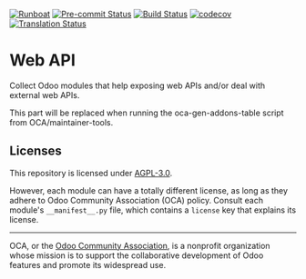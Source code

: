 
[![Runboat](https://img.shields.io/badge/runboat-Try%20me-875A7B.png)](https://runboat.odoo-community.org/builds?repo=OCA/web-api&target_branch=15.0)
[![Pre-commit Status](https://github.com/OCA/web-api/actions/workflows/pre-commit.yml/badge.svg?branch=15.0)](https://github.com/OCA/web-api/actions/workflows/pre-commit.yml?query=branch%3A15.0)
[![Build Status](https://github.com/OCA/web-api/actions/workflows/test.yml/badge.svg?branch=15.0)](https://github.com/OCA/web-api/actions/workflows/test.yml?query=branch%3A15.0)
[![codecov](https://codecov.io/gh/OCA/web-api/branch/15.0/graph/badge.svg)](https://codecov.io/gh/OCA/web-api)
[![Translation Status](https://translation.odoo-community.org/widgets/web-api-15-0/-/svg-badge.svg)](https://translation.odoo-community.org/engage/web-api-15-0/?utm_source=widget)

<!-- /!\ do not modify above this line -->

# Web API

Collect Odoo modules that help exposing web APIs and/or deal with external web APIs.

<!-- /!\ do not modify below this line -->

<!-- prettier-ignore-start -->

[//]: # (addons)

This part will be replaced when running the oca-gen-addons-table script from OCA/maintainer-tools.

[//]: # (end addons)

<!-- prettier-ignore-end -->

## Licenses

This repository is licensed under [AGPL-3.0](LICENSE).

However, each module can have a totally different license, as long as they adhere to Odoo Community Association (OCA)
policy. Consult each module's `__manifest__.py` file, which contains a `license` key
that explains its license.

----
OCA, or the [Odoo Community Association](http://odoo-community.org/), is a nonprofit
organization whose mission is to support the collaborative development of Odoo features
and promote its widespread use.
